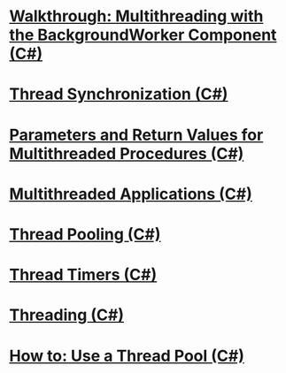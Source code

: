 # [Walkthrough: Multithreading with the BackgroundWorker Component (C#)](walkthrough-multithreading-with-the-backgroundworker-component.md)
# [Thread Synchronization (C#)](thread-synchronization.md)
# [Parameters and Return Values for Multithreaded Procedures (C#)](parameters-and-return-values-for-multithreaded-procedures.md)
# [Multithreaded Applications (C#)](multithreaded-applications.md)
# [Thread Pooling (C#)](thread-pooling.md)
# [Thread Timers (C#)](thread-timers.md)
# [Threading (C#)](index.md)
# [How to: Use a Thread Pool (C#)](how-to-use-a-thread-pool.md)
